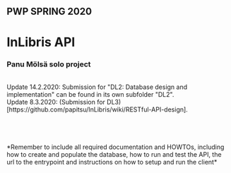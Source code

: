 ## PWP SPRING 2020
# InLibris API

### Panu Mölsä solo project
<br/>
Update 14.2.2020: Submission for "DL2: Database design and implementation" can be found in its own subfolder "DL2".
<br/>
Update 8.3.2020: (Submission for DL3)[https://github.com/papitsu/InLibris/wiki/RESTful-API-design].
<br/><br/><br/><br/><br/>
*Remember to include all required documentation and HOWTOs, including how to create and populate the database, how to run and test the API, the url to the entrypoint and instructions on how to setup and run the client*


